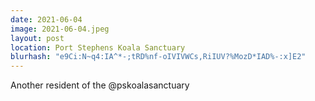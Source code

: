 ```yaml
---
date: 2021-06-04
image: 2021-06-04.jpeg
layout: post
location: Port Stephens Koala Sanctuary
blurhash: "e9Ci:N~q4:IA^*-;tRD%nf-oIVIVWCs,RiIUV?%MozD*IAD%-:x]E2"
---
```


Another resident of the @pskoalasanctuary
